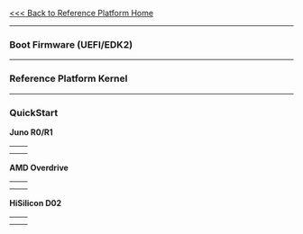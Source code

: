 [<<< Back to Reference Platform Home](https://github.com/96boards/documentation/wiki/Reference-Platform-Home)

***

### Boot Firmware (UEFI/EDK2)

***

### Reference Platform Kernel


***

### QuickStart

**Juno R0/R1**

|                        |                           |
|:----------------------:|:-------------------------:|
|                        |                           |
|                        |                           |


**AMD Overdrive**

|                        |                           |
|:----------------------:|:-------------------------:|
|                        |                           |
|                        |                           |

**HiSilicon D02**

|                        |                           |
|:----------------------:|:-------------------------:|
|                        |                           |
|                        |                           |




